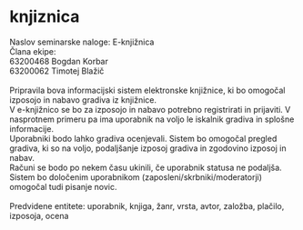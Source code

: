 # knjiznica

Naslov seminarske naloge: E-knjižnica\
Člana ekipe:\
63200468 Bogdan Korbar\
63200062 Timotej Blažič\
\
Pripravila bova informacijski sistem elektronske knjižnice, ki bo omogočal izposojo in nabavo gradiva iz knjižnice. \
V e-knjižnico se bo za izposojo in nabavo potrebno registrirati in prijaviti. V nasprotnem primeru pa ima uporabnik na voljo le iskalnik gradiva in splošne informacije.\
Uporabniki bodo lahko gradiva ocenjevali. Sistem bo omogočal pregled gradiva, ki so na voljo, podaljšanje izposoj gradiva in zgodovino izposoj in nabav. \
Računi se bodo po nekem času ukinili, če uporabnik statusa ne podaljša. Sistem bo določenim uporabnikom (zaposleni/skrbniki/moderatorji) omogočal tudi pisanje novic.\
\
Predvidene entitete: uporabnik, knjiga, žanr, vrsta, avtor, založba, plačilo, izposoja, ocena









